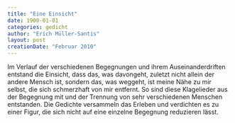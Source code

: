 ```yaml
---
title: "Eine Einsicht"
date: 1900-01-01
categories: gedicht
author: "Erich Müller-Santis"
layout: post
creationDate: "Februar 2010"
---
```

Im Verlauf der verschiedenen Begegnungen und ihrem Auseinanderdriften entstand die Einsicht, dass das, was davongeht, zuletzt nicht allein der andere Mensch ist, sondern das, was weggeht, ist meine Nähe zu mir selbst, die sich schmerzhaft von mir entfernt. So sind diese Klagelieder aus der Begegnung mit und der Trennung von sehr verschiedenen Menschen entstanden. Die Gedichte versammeln das Erleben und verdichten es zu einer Figur, die sich nicht auf eine einzelne Begegnung reduzieren lässt.
